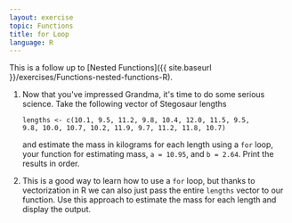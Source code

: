 ```yaml
---
layout: exercise
topic: Functions
title: for Loop
language: R
---
```


This is a follow up to [Nested Functions]({{ site.baseurl }}/exercises/Functions-nested-functions-R).

1.  Now that you've impressed Grandma, it's time to do some serious science.
    Take the following vector of Stegosaur lengths

    ```
    lengths <- c(10.1, 9.5, 11.2, 9.8, 10.4, 12.0, 11.5, 9.5,
	9.8, 10.0, 10.7, 10.2, 11.9, 9.7, 11.2, 11.8, 10.7)
	```

	and estimate the mass in kilograms for each length using a `for` loop,
	your function for estimating mass, `a = 10.95`, and `b = 2.64`. Print the
	results in order.

2. This is a good way to learn how to use a `for` loop, but thanks to vectorization
in R we can also just pass the entire `lengths` vector to our function. Use this
approach to estimate the mass for each length and display the output.
